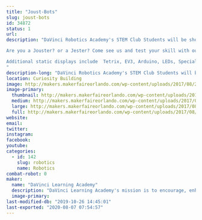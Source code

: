 ```yaml
---
title: "Joust-Bots"
slug: joust-bots
id: 34872
status: 1
url: 
description: "DaVinci Robotics Academy's STEM Club Students will be showcasing a wide variety of student projects including their JOUST-BOTS where Makers Faire attendees can test their  robot driving skills on our ring jousting course. 

Are you a Jouster? or a Jester? Come see us and test your skill with our Joust-Bots!

Additional static displays include  Tetrix, EV3, Arduino, LEDs, Special Effects and more.
"
description-long: "DaVinci Robotics Academy's STEM Club Students will be showcasing a wide variety of student projects. Tetrix, EV3, Arduino, LEDs, Special Effects and more."
location: Curiosity Building
image: http://makers.makerfaireorlando.com/wp-content/uploads/2017/08/20160721_172631.jpg
image-primary:
  thumbnail: http://makers.makerfaireorlando.com/wp-content/uploads/2017/08/20160721_172631-150x150.jpg
  medium: http://makers.makerfaireorlando.com/wp-content/uploads/2017/08/20160721_172631.jpg
  large: http://makers.makerfaireorlando.com/wp-content/uploads/2017/08/20160721_172631.jpg
  full: http://makers.makerfaireorlando.com/wp-content/uploads/2017/08/20160721_172631.jpg
website: 
email: 
twitter: 
instagram: 
facebook: 
youtube: 
categories:
  - id: 142
    slug: robotics
    name: Robotics
combat-robot: 0
maker:
  name: "DaVinci Learning Academy"
  description: "DaVinci Learning Academy's mission is to encourage, enhance,  support and enrich each individual families academic, elective enrichment and social learning goals. Our students are engaged in a wide variety of STEM and artistic endeavors."
  image-primary: 
last-modified-db: "2019-10-26 14:45:01"
last-exported: "2020-08-07 07:54:57"
---
```

